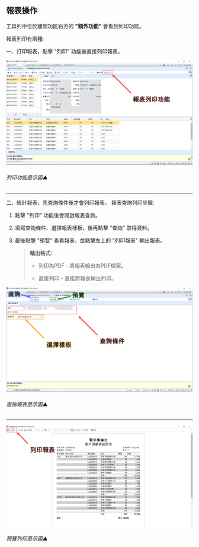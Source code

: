 ## 報表操作

工具列中位於離開功能右方的 **"額外功能"** 會看到列印功能。

報表列印有兩種:

一、打印報表，點擊 "列印" 功能後直接列印報表。

![列印功能意示圖▲](../assets/output-report.png)

###### 列印功能意示圖▲

----

二、統計報表，先查詢條件後才會列印報表。
報表查詢列印步驟:

1. 點擊 "列印" 功能後會開啟報表查詢。
2. 填寫查詢條件、選擇報表樣板，後再點擊 "查詢" 取得資料。
3. 最後點擊 "預覽" 查看報表，並點擊左上的 "列印報表" 輸出報表。

	> **輸出格式:**
	> 
	> * 列印為PDF - 將報表輸出為PDF檔案。
	> 
	> * 直接列印 - 直接將報表輸出列印。

![查詢報表意示圖▲](..\assets\search-report.png)

###### 查詢報表意示圖▲

----

![預覽列印意示圖▲](..\assets\preview-report.png)

###### 預覽列印意示圖▲